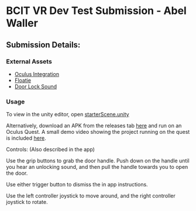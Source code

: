 # BCIT VR Dev Test Submission - Abel Waller

## Submission Details:

### External Assets
* [Oculus Integration](https://assetstore.unity.com/packages/tools/integration/oculus-integration-82022)
* [Floatie](https://github.com/bgr/Floatie)
* [Door Lock Sound](https://www.freesoundeffects.com/free-track/door-lock-426734/)

### Usage
To view in the unity editor, open [starterScene.unity](/Assets/Scenes/starterScene.unity)

Alternatively, download an APK from the releases tab [here](https://github.com/unoctium1/vr-test/releases/download/v1.0/v1.apk) and run on an Oculus Quest. A small demo video showing the project running on the quest is included [here](https://github.com/unoctium1/vr-test/releases/download/v1.0/BCIT_Door_Opening_Demo.mp4).


Controls: (Also described in the app) 

Use the grip buttons to grab the door handle. Push down on the handle until you hear an unlocking sound, and then pull the handle towards you to open the door.

Use either trigger button to dismiss the in app instructions.

Use the left controller joystick to move around, and the right controller joystick to rotate.


